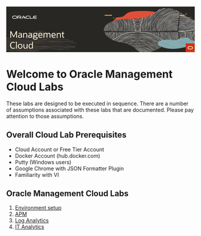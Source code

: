 ![](media/rdwd-omcheader.png)  

# Welcome to Oracle Management Cloud Labs

These labs are designed to be executed in sequence. There are a number of assumptions associated with these labs that are documented.  Please pay attention to those assumptions.

## Overall Cloud Lab Prerequisites
-  Cloud Account or Free Tier Account
-  Docker Account (hub.docker.com)
-  Putty (Windows users)
-  Google Chrome with JSON Formatter Plugin
-  Familiarity with VI

## Oracle Management Cloud Labs 
1. [Environment setup](management_cloud/omc_setup.md)
2. [APM](management_cloud/omcunified.md)
3. [Log Analytics](management_cloud/log_analytics_of_databases.md)
4. [IT Analytics](management_cloud/pro_dbperf_ita.md)





